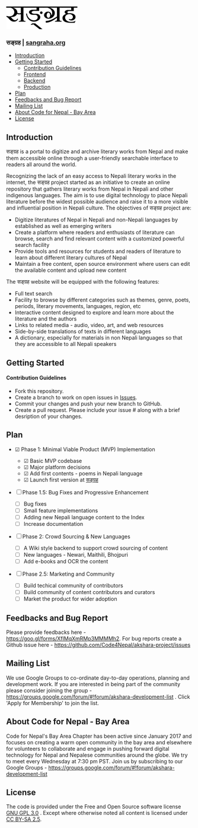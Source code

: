 ![alt text](https://raw.githubusercontent.com/Code4Nepal/akshara-project/master/parijat-frontend/src/assets/logo.png "सङ्ग्रह")

### सङ्ग्रह | [sangraha.org](https://sangraha.org)


<!-- toc -->

- [Introduction](#introduction)
- [Getting Started](#getting-started)
    + [Contribution Guidelines](#contribution-guidelines)
    + [Frontend](parijat-frontend/README.md)
    + [Backend](/BACKEND.md)
    + [Production](/PRODUCTION.md)
- [Plan](#plan)
- [Feedbacks and Bug Report](#feedbacks-and-bug-report)
- [Mailing List](#mailing-list)
- [About Code for Nepal - Bay Area](#about-code-for-nepal---bay-area)
- [License](#license)

<!-- tocstop -->

## Introduction

सङ्ग्रह is a portal to digitize and archive literary works from Nepal and make them accessible online through a user-friendly searchable interface to readers all around the world.

Recognizing the lack of an easy access to Nepali literary works in the internet, the सङ्ग्रह project started as an initiative to create an online repository that gathers literary works from Nepal in Nepali and other indigenous languages. The aim is to use digital technology to place Nepali literature before the widest possible audience and raise it to a more visible and influential position in Nepali culture. The objectives of सङ्ग्रह project are:

- Digitize literatures of Nepal in Nepali and non-Nepali languages by established as well as emerging writers
- Create a platform where readers and enthusiasts of literature can browse, search and find relevant content with a customized powerful search facility
- Provide tools and resources for students and readers of literature to learn about different literary cultures of Nepal
- Maintain a free content, open source environment where users can edit the available content and upload new content

The सङ्ग्रह website will be equipped with the following features:

- Full text search
- Facility to browse by different categories such as themes, genre, poets, periods, literary movements, languages, region, etc
- Interactive content designed to explore and learn more about the literature and the authors
- Links to related media - audio, video, art, and web resources
- Side-by-side translations of texts in different languages
- A dictionary, especially for materials in non Nepali languages so that they are accessible to all Nepali speakers

## Getting Started

#### Contribution Guidelines

- Fork this repository.
- Create a branch to work on open issues in [Issues](https://github.com/Code4Nepal/akshara-project/issues).
- Commit your changes and push your new branch to GitHub.
- Create a pull request. Please include your issue # along with a brief desription of your changes. 

## Plan
- ☑ Phase 1:  Minimal Viable Product (MVP) Implementation
    - ☑ Basic MVP codebase
    - ☑ Major platform decisions
    - ☑ Add first contents - poems in Nepali language
    - ☑ Launch first version at [सङ्ग्रह](https://sangraha.org)

- ☐ Phase 1.5: Bug Fixes and Progressive Enhancement
    - ☐ Bug fixes
    - ☐ Small feature implementations
    - ☐ Adding new Nepali language content to the Index
    - ☐ Increase documentation
  
- ☐ Phase 2: Crowd Sourcing & New Languages
    - ☐ A Wiki style backend to support crowd sourcing of content
    - ☐ New languages - Newari, Maithili, Bhojpuri
    - ☐ Add e-books and OCR the content
    
 - ☐ Phase 2.5: Marketing and Community
     - ☐ Build techical community of contributors
     - ☐ Build community of content contributors and curators 
     - ☐ Market the product for wider adoption

## Feedbacks and Bug Report
Please provide feedbacks here - https://goo.gl/forms/XfIMqXmRMp3MMMMh2. For bug reports create a Github issue here - https://github.com/Code4Nepal/akshara-project/issues

## Mailing List
We use Google Groups to co-ordinate day-to-day operations, planning and development work. If you are interested in being part of the community please consider joining the group - https://groups.google.com/forum/#!forum/akshara-development-list . Click 'Apply for Membership' to join the list.
         
## About Code for Nepal - Bay Area

Code for Nepal's Bay Area Chapter has been active since January 2017 and focuses on creating a warm open community in the bay area and elsewhere for volunteers to collaborate and engage in pushing forward digital technology for Nepal and Nepalese communities around the globe. We try to meet every Wednesday at 7:30 pm PST. Join us by subscribing to our Google Groups - https://groups.google.com/forum/#!forum/akshara-development-list

## License

The code is provided under the Free and Open Source software license [GNU GPL 3.0](LICENSE) . Except where otherwise noted all content is licensed under [CC BY-SA 2.5](https://creativecommons.org/licenses/by-sa/2.5/).